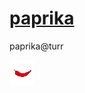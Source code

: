 # [paprika](https://smokey2k.github.io/paprika/)

paprika@turr

![chili-pepper](images/chili-pepper-icon.gif)

